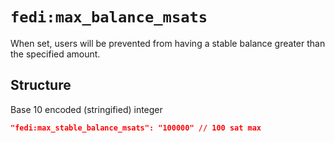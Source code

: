 # `fedi:max_balance_msats`

When set, users will be prevented from having a stable balance greater than the specified amount.

## Structure

Base 10 encoded (stringified) integer

```json
"fedi:max_stable_balance_msats": "100000" // 100 sat max
```
